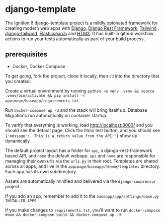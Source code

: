 # django-template

The Ignition 6 django-template project is a mildly opionated framework for creating modern web apps with [Django](https://www.djangoproject.com), [Django Rest Framework](https://www.django-rest-framework.org), [Tailwind](https://tailwindcss.com) , [django-tailwind](https://github.com/timonweb/django-tailwind), [Elasticsearch](https://www.elastic.co) and [HTMX](https://htmx.org). It has built-in github workflow actions to run your tests automatically as part of your build process.


## prerequisites
 - Docker, Docker Compose

To get going, fork the project, clone it locally, then `cd` into the directory that you created.

Create a virtual environment by running `python -m venv .venv && source .venv/bin/activate && pip install -r appimage/baseapp/requirements.txt`.

Run `docker-compose up -d` and the stack will bring itself up. Database Migrations run automatically on container startup.

To verify that everything is working, load [http://localhost:8000/](http://localhost:8000/) and you should see the default page. Click the htmx test button, and you should see `{'message': 'This is a return value from the API!'}` show up dynamically.

The default project layout has a folder for `api`, a django-rest-framework based API, and `home` the default webapp. `api` and `home` are responsible for managing their own urls via the `urls.py` in their root. Templates are shared across all apps, and live in the `appimage/baseapp/theme/templates` directory. Each app has its own subdirectory.

Assets are automatically minified and delivered via the `django-compressor` project.

If you add an app, remember to add it to the `baseapp/app/settings/base.py` `INSTALLED_APPS`

If you make changes to `requirements.txt`, you'll want to run `docker-compose down && docker-compose build && docker-compose up -d`